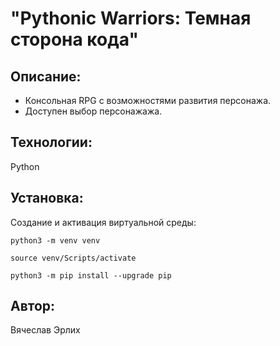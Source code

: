 # "Pythonic Warriors: Темная сторона кода"

## Описание:

- Консольная RPG с возможностями развития персонажа.
- Доступен выбор персонажажа.


## Технологии:

Python


## Установка:

Создание и активация виртуальной среды:

```
python3 -m venv venv
```

```
source venv/Scripts/activate
```

```
python3 -m pip install --upgrade pip
```

## Автор:
Вячеслав Эрлих
